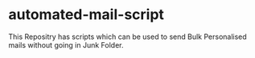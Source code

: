 # automated-mail-script
This Repositry has scripts which can be used to send Bulk Personalised mails without going in Junk Folder.
